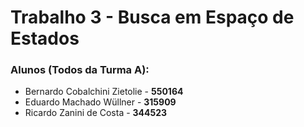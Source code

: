 # <b>Trabalho 3 - Busca em Espaço de Estados</b>

### Alunos (Todos da Turma A):

- Bernardo Cobalchini Zietolie    - <b> 550164 </b>
- Eduardo Machado Wüllner         - <b> 315909 </b>
- Ricardo Zanini de Costa         - <b> 344523 </b>

